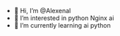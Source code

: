 - 👋 Hi, I’m @Alexenal
- 👀 I’m interested in python Nginx ai
- 🌱 I’m currently learning ai python


<!---
Alexenal/Alexenal is a ✨ special ✨ repository because its `README.md` (this file) appears on your GitHub profile.
You can click the Preview link to take a look at your changes.
--->
